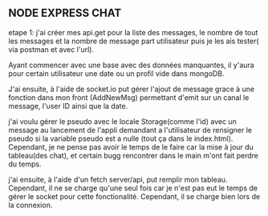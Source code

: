 ## NODE EXPRESS CHAT

etape 1: j'ai créer mes api.get pour la liste des messages, le nombre de tout les messages et la nombre de message part utilisateur puis je les ais tester( via postman et avec l'url).

Ayant commencer avec une base avec des données manquantes, il y'aura pour certain utilisateur une date ou un profil vide dans mongoDB.

J'ai ensuite, à l'aide de socket.io put gérer l'ajout de message grace à une fonction dans mon front (AddNewMsg) permettant d'emit sur un canal le message, l'user ID ainsi que la date. 

j'ai voulu gérer le pseudo avec le locale Storage(comme l'id) avec un message au lancement de l'appli demandant a l'utilisateur de rensigner le pseudo si la variable pseudo est a nulle (tout ça dans le index.html). Cependant, je ne pense pas avoir le temps de le faire car la mise à jour du tableau(des chat), et certain bugg rencontrer dans le main m'ont fait perdre du temps.

j'ai ensuite, à l'aide d'un fetch server/api, put remplir mon tableau. Cependant, il ne se charge qu'une seul fois car je n'est pas eut le temps de gérer le socket pour cette fonctionalité. Cependant, il se charge bien lors de la connexion.